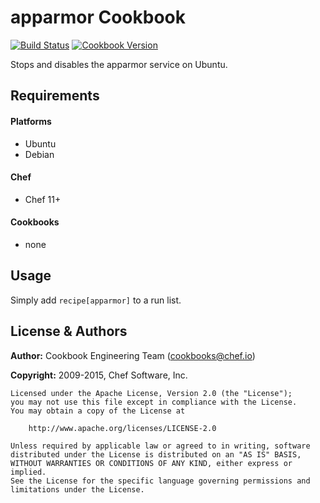 apparmor Cookbook
=================

[![Build Status](https://travis-ci.org/chef-cookbooks/apparmor.svg?branch=master)](http://travis-ci.org/chef-cookbooks/apparmor)
[![Cookbook Version](https://img.shields.io/cookbook/v/apparmor.svg)](https://supermarket.chef.io/cookbooks/apparmor)

Stops and disables the apparmor service on Ubuntu.

Requirements
------------
#### Platforms
- Ubuntu
- Debian

#### Chef
- Chef 11+

#### Cookbooks
- none


Usage
-----
Simply add `recipe[apparmor]` to a run list.


License & Authors
-----------------

**Author:** Cookbook Engineering Team (<cookbooks@chef.io>)

**Copyright:** 2009-2015, Chef Software, Inc.
```
Licensed under the Apache License, Version 2.0 (the "License");
you may not use this file except in compliance with the License.
You may obtain a copy of the License at

    http://www.apache.org/licenses/LICENSE-2.0

Unless required by applicable law or agreed to in writing, software
distributed under the License is distributed on an "AS IS" BASIS,
WITHOUT WARRANTIES OR CONDITIONS OF ANY KIND, either express or implied.
See the License for the specific language governing permissions and
limitations under the License.
```
